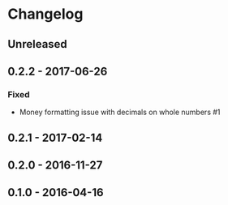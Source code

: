# Changelog

## Unreleased

## 0.2.2 - 2017-06-26

### Fixed

- Money formatting issue with decimals on whole numbers #1

## 0.2.1 - 2017-02-14

## 0.2.0 - 2016-11-27

## 0.1.0 - 2016-04-16
